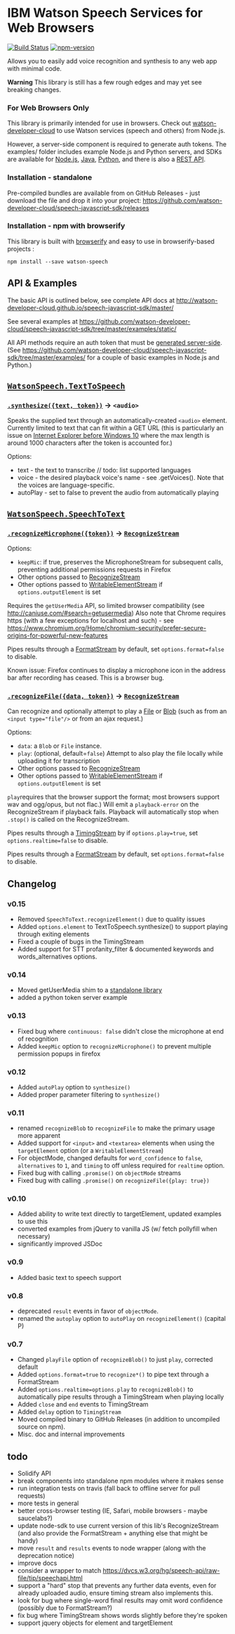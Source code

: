 IBM Watson Speech Services for Web Browsers
===========================================

[![Build Status](https://travis-ci.org/watson-developer-cloud/speech-javascript-sdk.svg?branch=master)](https://travis-ci.org/watson-developer-cloud/speech-javascript-sdk)
[![npm-version](https://img.shields.io/npm/v/watson-speech.svg)](https://www.npmjs.com/package/watson-speech)

Allows you to easily add voice recognition and synthesis to any web app with minimal code. 

**Warning** This library is still has a few rough edges and may yet see breaking changes.


###  For Web Browsers Only
This library is primarily intended for use in browsers. 
Check out [watson-developer-cloud](https://www.npmjs.com/package/watson-developer-cloud) to use Watson services (speech and others) from Node.js.

However, a server-side component is required to generate auth tokens. 
The examples/ folder includes example Node.js and Python servers, and SDKs are available for [Node.js](https://github.com/watson-developer-cloud/node-sdk#authorization), 
[Java](https://github.com/watson-developer-cloud/java-sdk), 
[Python](https://github.com/watson-developer-cloud/python-sdk/blob/master/examples/authorization_v1.py), 
and there is also a [REST API](http://www.ibm.com/smarterplanet/us/en/ibmwatson/developercloud/doc/getting_started/gs-tokens.shtml).


### Installation - standalone

Pre-compiled bundles are available from on GitHub Releases - just download the file and drop it into your project: https://github.com/watson-developer-cloud/speech-javascript-sdk/releases


### Installation - npm with browserify

This library is built with [browserify](http://browserify.org/) and easy to use in browserify-based projects :

    npm install --save watson-speech


API & Examples
--------------

The basic API is outlined below, see complete API docs at http://watson-developer-cloud.github.io/speech-javascript-sdk/master/

See several examples at https://github.com/watson-developer-cloud/speech-javascript-sdk/tree/master/examples/static/

All API methods require an auth token that must be [generated server-side](https://github.com/watson-developer-cloud/node-sdk#authorization). 
(See https://github.com/watson-developer-cloud/speech-javascript-sdk/tree/master/examples/ for a couple of basic examples in Node.js and Python.)

## [`WatsonSpeech.TextToSpeech`](http://watson-developer-cloud.github.io/speech-javascript-sdk/master/module-watson-speech_text-to-speech.html)

### [`.synthesize({text, token})`](http://watson-developer-cloud.github.io/speech-javascript-sdk/master/module-watson-speech_text-to-speech_synthesize.html) -> `<audio>`

Speaks the supplied text through an automatically-created `<audio>` element. 
Currently limited to text that can fit within a GET URL (this is particularly an issue on [Internet Explorer before Windows 10](http://stackoverflow.com/questions/32267442/url-length-limitation-of-microsoft-edge)
where the max length is around 1000 characters after the token is accounted for.)

Options: 
* text - the text to transcribe // todo: list supported languages
* voice - the desired playback voice's name - see .getVoices(). Note that the voices are language-specific.
* autoPlay - set to false to prevent the audio from automatically playing


## [`WatsonSpeech.SpeechToText`](http://watson-developer-cloud.github.io/speech-javascript-sdk/master/module-watson-speech_speech-to-text.html)


### [`.recognizeMicrophone({token})`](http://watson-developer-cloud.github.io/speech-javascript-sdk/master/module-watson-speech_speech-to-text_recognize-microphone.html) -> [`RecognizeStream`][RecognizeStream]

Options: 
* `keepMic`: if true, preserves the MicrophoneStream for subsequent calls, preventing additional permissions requests in Firefox
* Other options passed to [RecognizeStream]
* Other options passed to [WritableElementStream] if `options.outputElement` is set

Requires the `getUserMedia` API, so limited browser compatibility (see http://caniuse.com/#search=getusermedia) 
Also note that Chrome requires https (with a few exceptions for localhost and such) - see https://www.chromium.org/Home/chromium-security/prefer-secure-origins-for-powerful-new-features

Pipes results through a [FormatStream] by default, set `options.format=false` to disable.

Known issue: Firefox continues to display a microphone icon in the address bar after recording has ceased. This is a browser bug.


### [`.recognizeFile({data, token})`](http://watson-developer-cloud.github.io/speech-javascript-sdk/master/module-watson-speech_speech-to-text_recognize-file.html) -> [`RecognizeStream`][RecognizeStream]

Can recognize and optionally attempt to play a [File](https://developer.mozilla.org/en-US/docs/Web/API/File) or [Blob](https://developer.mozilla.org/en-US/docs/Web/API/Blob)
(such as from an `<input type="file"/>` or from an ajax request.)

Options: 
* `data`: a `Blob` or `File` instance. 
* `play`: (optional, default=`false`) Attempt to also play the file locally while uploading it for transcription 
* Other options passed to [RecognizeStream]
* Other options passed to [WritableElementStream] if `options.outputElement` is set

`play`requires that the browser support the format; most browsers support wav and ogg/opus, but not flac.) 
Will emit a `playback-error` on the RecognizeStream if playback fails. 
Playback will automatically stop when `.stop()` is called on the RecognizeStream.

Pipes results through a [TimingStream] by if `options.play=true`, set `options.realtime=false` to disable.

Pipes results through a [FormatStream] by default, set `options.format=false` to disable.


## Changelog

### v0.15
* Removed `SpeechToText.recognizeElement()` due to quality issues
* Added `options.element` to TextToSpeech.synthesize() to support playing through exiting elements
* Fixed a couple of bugs in the TimingStream
* Added support for STT profanity_filter &  documented keywords and words_alternatives options.

### v0.14
* Moved getUserMedia shim to a [standalone library](https://www.npmjs.com/package/get-user-media-promise)
* added a python token server example

### v0.13
* Fixed bug where `continuous: false` didn't close the microphone at end of recognition
* Added `keepMic` option to `recognizeMicrophone()` to prevent multiple permission popups in firefox

### v0.12
* Added `autoPlay` option to `synthesize()`
* Added proper parameter filtering to `synthesize()`

### v0.11
* renamed `recognizeBlob` to `recognizeFile` to make the primary usage more apparent
* Added support for `<input>` and `<textarea>` elements when using the `targetElement` option (or a `WritableElementStream`)
* For objectMode, changed defaults for `word_confidence` to `false`, `alternatives` to `1`, and `timing` to off unless required for `realtime` option. 
* Fixed bug with calling `.promise()` on `objectMode` streams
* Fixed bug with calling `.promise()` on `recognizeFile({play: true})`

### v0.10
* Added ability to write text directly to targetElement, updated examples to use this
* converted examples from jQuery to vanilla JS (w/ fetch pollyfill when necessary)
* significantly improved JSDoc

### v0.9
* Added basic text to speech support

### v0.8
* deprecated `result` events in favor of `objectMode`.
* renamed the `autoplay` option to `autoPlay` on `recognizeElement()` (capital P)

### v0.7
* Changed `playFile` option of `recognizeBlob()` to just `play`, corrected default
* Added `options.format=true` to `recognize*()` to pipe text through a FormatStream
* Added `options.realtime=options.play` to `recognizeBlob()` to automatically pipe results through a TimingStream when playing locally
* Added `close` and `end` events to TimingStream
* Added `delay` option to `TimingStream`
* Moved compiled binary to GitHub Releases (in addition to uncompiled source on npm).
* Misc. doc and internal improvements

## todo

* Solidify API
* break components into standalone npm modules where it makes sense
* run integration tests on travis (fall back to offline server for pull requests)
* more tests in general
* better cross-browser testing (IE, Safari, mobile browsers - maybe saucelabs?)
* update node-sdk to use current version of this lib's RecognizeStream (and also provide the FormatStream + anything else that might be handy)
* move `result` and `results` events to node wrapper (along with the deprecation notice)
* improve docs
* consider a wrapper to match https://dvcs.w3.org/hg/speech-api/raw-file/tip/speechapi.html
* support a "hard" stop that prevents any further data events, even for already uploaded audio, ensure timing stream also implements this.
* look for bug where single-word final results may omit word confidence (possibly due to FormatStream?)
* fix bug where TimingStream shows words slightly before they're spoken
* support jquery objects for element and targetElement

[RecognizeStream]: http://watson-developer-cloud.github.io/speech-javascript-sdk/master/RecognizeStream.html
[TimingStream]: http://watson-developer-cloud.github.io/speech-javascript-sdk/master/TimingStream.html
[FormatStream]: http://watson-developer-cloud.github.io/speech-javascript-sdk/master/FormatStream.html
[WritableElementStream]: http://watson-developer-cloud.github.io/speech-javascript-sdk/master/WritableElementStream.html

